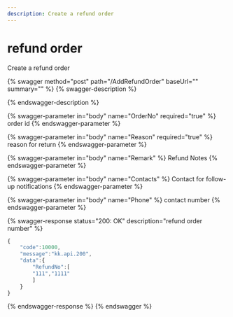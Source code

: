 ```yaml
---
description: Create a refund order
---
```


# refund order

Create a refund order

{% swagger method="post" path="/AddRefundOrder" baseUrl="" summary="" %}
{% swagger-description %}

{% endswagger-description %}

{% swagger-parameter in="body" name="OrderNo" required="true" %}
order id
{% endswagger-parameter %}

{% swagger-parameter in="body" name="Reason" required="true" %}
reason for return
{% endswagger-parameter %}

{% swagger-parameter in="body" name="Remark" %}
Refund Notes
{% endswagger-parameter %}

{% swagger-parameter in="body" name="Contacts" %}
Contact for follow-up notifications
{% endswagger-parameter %}

{% swagger-parameter in="body" name="Phone" %}
contact number
{% endswagger-parameter %}

{% swagger-response status="200: OK" description="refund order number" %}
```javascript
{
    "code":10000,
    "message":"kk.api.200",
    "data":{
        "RefundNo":[
        "111","1111"
        ]
    }
}
```
{% endswagger-response %}
{% endswagger %}
